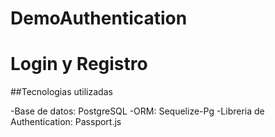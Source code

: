 # DemoAuthentication
<h1> Login y Registro </h1>

##Tecnologias utilizadas 

-Base de datos: PostgreSQL 
-ORM: Sequelize-Pg
-Libreria de Authentication: Passport.js

